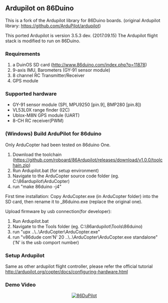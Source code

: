##  Ardupilot on 86Duino
This is a fork of the Ardupilot library for 86Duino boards.
(original Ardupilot library: https://github.com/ArduPilot/ardupilot)

This ported Ardupilot is version 3.5.3 dev. (2017.09.15)
The Ardupilot flight stack is modified to run on 86Duino.

### Requirements
1. a DuinOS SD card (http://www.86duino.com/index.php?p=11878)
2. 9-axis IMU, Barometers (GY-91 sensor module)
3. 8 channel RC Transmitter/Receiver
4. GPS module

### Supported hardware
* GY-91 sensor module (SPI, MPU9250 [pin.9], BMP280 [pin.8])
* VL53L0X range finder (I2C)
* Ublox-M8N GPS module (UART)
* 8-CH RC receiver(PWM)

### (Windows) Build ArduPilot for 86duino
Only ArduCopter had been tested on 86duino One.

1. Download the toolchain (https://github.com/roboard/86Ardupilot/releases/download/v1.0.0/toolchain.zip)
2. Run Ardupilot.bat (for setup environment)
3. Navigate to the ArduCopter source code folder (eg. C:\86ardupilot\ArduCopter\)
4. run "make 86duino -j4"

First time installation:
Copy ArduCopter.exe (in ArduCopter folder) into the SD card, then rename it to _86duino.exe (replace the original one).
	
Upload firmware by usb connection(for developer):
1. Run Ardupilot.bat
2. Navigate to the Tools folder (eg. C:\86ardupilot\Tools\86duino)
3. run "upx ..\\..\ArduCopter\ArduCopter.exe"
4. run "v86dude com'N' 20 ..\\..\ArduCopter\ArduCopter.exe standalone" ('N' is the usb comport number)

### Setup Ardupilot
Same as other ardupilot flight controller, please refer the official tutorial
http://ardupilot.org/copter/docs/configuring-hardware.html

### Demo Video
<div align=center>
<a href="https://www.youtube.com/watch?v=Km-dQn0TMFc"><img src="https://img.youtube.com/vi/Km-dQn0TMFc/0.jpg" alt="86DuPilot"></a>
</div>